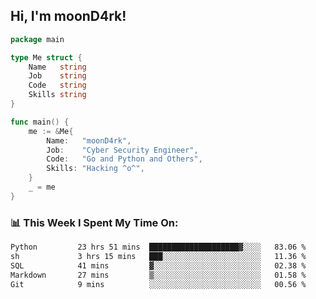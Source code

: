 <h2> Hi, I'm moonD4rk!</h2>

```go
package main

type Me struct {
	Name   string
	Job    string
	Code   string
	Skills string
}

func main() {
	me := &Me{
		Name:   "moonD4rk",
		Job:    "Cyber Security Engineer",
		Code:   "Go and Python and Others",
		Skills: "Hacking ^o^",
	}
	_ = me
}
```

<h3>📊 This Week I Spent My Time On:</h3>
<!-- <img align='right' src="https://github-readme-stats.vercel.app/api?username=moond4rk&show_icons=true&theme=radical", width="300" height="150"> -->

<!--START_SECTION:waka-->

```txt
Python         23 hrs 51 mins  ████████████████████▓░░░░   83.06 %
sh             3 hrs 15 mins   ███░░░░░░░░░░░░░░░░░░░░░░   11.36 %
SQL            41 mins         ▓░░░░░░░░░░░░░░░░░░░░░░░░   02.38 %
Markdown       27 mins         ▒░░░░░░░░░░░░░░░░░░░░░░░░   01.58 %
Git            9 mins          ░░░░░░░░░░░░░░░░░░░░░░░░░   00.56 %
```

<!--END_SECTION:waka-->

